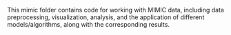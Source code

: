 This mimic folder contains code for working with MIMIC data, including data preprocessing, visualization, analysis, and the application of different models/algorithms, along with the corresponding results.
